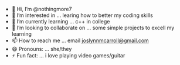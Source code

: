 - 👋 Hi, I’m @nothingmore7
- 👀 I’m interested in ... learing how to better my coding skills
- 🌱 I’m currently learning ... c++ in college
- 💞️ I’m looking to collaborate on ... some simple projects to excell my learning
- 📫 How to reach me ... email joslynnmcarroll@gmail.com
- 😄 Pronouns: ... she/they
- ⚡ Fun fact: ... i love playing video games/guitar

<!---
nothingmore7/nothingmore7 is a ✨ special ✨ repository because its `README.md` (this file) appears on your GitHub profile.
You can click the Preview link to take a look at your changes.
--->
